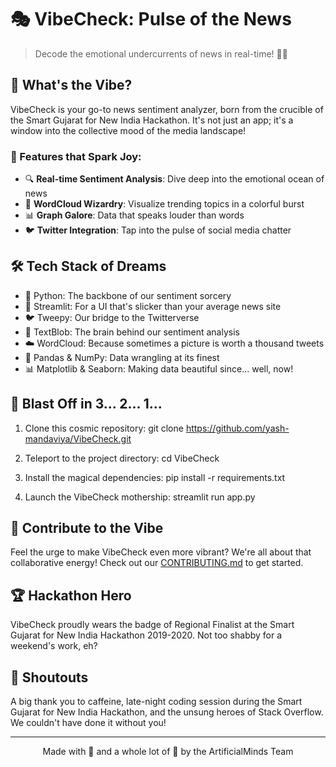 # 🎭 VibeCheck: Pulse of the News

> Decode the emotional undercurrents of news in real-time! 🌊📰

## 🌟 What's the Vibe?

VibeCheck is your go-to news sentiment analyzer, born from the crucible of the Smart Gujarat for New India Hackathon. It's not just an app; it's a window into the collective mood of the media landscape!

### 🚀 Features that Spark Joy:

- 🔍 **Real-time Sentiment Analysis**: Dive deep into the emotional ocean of news
- 🌈 **WordCloud Wizardry**: Visualize trending topics in a colorful burst
- 📊 **Graph Galore**: Data that speaks louder than words
- 🐦 **Twitter Integration**: Tap into the pulse of social media chatter

## 🛠️ Tech Stack of Dreams

- 🐍 Python: The backbone of our sentiment sorcery
- 🌟 Streamlit: For a UI that's slicker than your average news site
- 🐦 Tweepy: Our bridge to the Twitterverse
- 🧠 TextBlob: The brain behind our sentiment analysis
- ☁️ WordCloud: Because sometimes a picture is worth a thousand tweets
- 🐼 Pandas & NumPy: Data wrangling at its finest
- 📊 Matplotlib & Seaborn: Making data beautiful since... well, now!

## 🚀 Blast Off in 3... 2... 1...

1. Clone this cosmic repository:
git clone https://github.com/yash-mandaviya/VibeCheck.git

2. Teleport to the project directory:
cd VibeCheck

3. Install the magical dependencies:
pip install -r requirements.txt

4. Launch the VibeCheck mothership:
streamlit run app.py


## 🌈 Contribute to the Vibe

Feel the urge to make VibeCheck even more vibrant? We're all about that collaborative energy! Check out our [CONTRIBUTING.md](CONTRIBUTING.md) to get started.

## 🏆 Hackathon Hero

VibeCheck proudly wears the badge of Regional Finalist at the Smart Gujarat for New India Hackathon 2019-2020. Not too shabby for a weekend's work, eh?

## 🙌 Shoutouts

A big thank you to caffeine, late-night coding session during the Smart Gujarat for New India Hackathon, and the unsung heroes of Stack Overflow. We couldn't have done it without you!

---

<p align="center">
Made with 💖 and a whole lot of 🔮 by the ArtificialMinds Team
</p>
